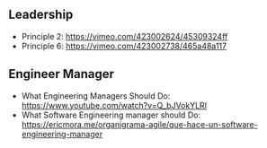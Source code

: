 ## Leadership 
- Principle 2: https://vimeo.com/423002624/45309324ff
- Principle 6: https://vimeo.com/423002738/465a48a117

## Engineer Manager
- What Engineering Managers Should Do: https://www.youtube.com/watch?v=Q_bJVokYLRI
- What Software Engineering manager should Do: https://ericmora.me/organigrama-agile/que-hace-un-software-engineering-manager
